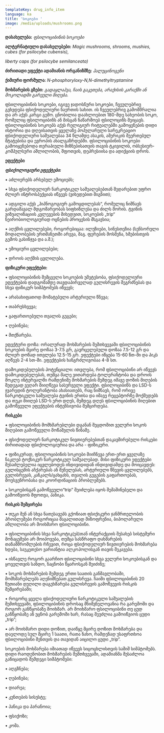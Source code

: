 ```yaml
---
templateKey: drug_info_item
language: ka
title: 'სოკოები '
image: /media/uploads/mushrooms.png
---
```

**დასახელება:** _ფსილოციბინის სოკოები_ 

**ალტერნატიული დასახელებები:** _Magic mushrooms, shrooms, mushies, cubes (for psilocybe cubensis),_

_liberty caps (for psilocybe semilanceata)_

**ძირითადი ეფექტი ადამიანის ორგანიზმზე:** _ჰალუცინოგენი_

**ქიმიური ფორმულა:** _N-phosphoryloxy-N,N-dimethyltryptamine_

**მოხმარების გზები:** _გადაყლაპვა, ჩაის გაკეთება, არაქისის კარაქში ან შოკოლადში გარეული მიღება._

ფსილოციბინის სოკოები, იგივე ჯადოსნური სოკოები, ჩვეულებრივ გვხვდება ფსიქოდელიური ნაერთის სახით. ის ჩვეულებრივ გამომშრალია და არ აქვს კარგი გემო. ცნობილია დაახლოებით 180-მდე სახეობის სოკო, რომელიც ფსილოციბინს ან მისგან ნაწარმოებ ფსილოცინს შეიცავს. ფსილოციბინის სოკოებს აქვს რელიგიურ რიტუალებში გამოყენების დიდი ისტორია და დღეისათვის ყველაზე პოპულარული სარეკრეაციო ფსიქოდელიური საშუალებაა 34 წლამდე ასაკის, ამერიკის შეერთებულ შტატებისა და ევროპის ახალგაზრდებში. ფსილოციბინის სოკოები გამოიყენებოდა თერაპიული მიზნებისათვის თავის ტკივილის, ობსესიურ-კომპულსური აშლილობის, შფოთვის, დეპრესიისა და ადიქციის დროს. 

**ეფექტები**

**_ფსიქოლოგიური ეფექტები:_**

•	აძლიერებს არსებულ ემოციებს;

•	სხვა ფსიქოდელიურ ნარკოტიკულ საშუალებებთან შედარებით უფრო ძლიერ ინტროსპექციას იწვევს (ვიხედებით შიგნით);

•	ადგილი აქვს „ჰიპნოგოგიურ გამოცდილებას“, რომელიც ნიშნავს გარდამავალ მდგომარეობას სიფხიზლესა და ძილს შორის. ტვინის ვიზუალიზაციის კვლევების მიხედვით, სოკოების „trip“ ნეირობიოლოგიურად ოცნების პროცესის მსგავსია;

•	აღქმის ცვლილებები, როგორებიცაა: ილუზიები, სინესთეზია (სენსორული მოდალობების ერთმანეთში არევა, მაგ. ფერების მოსმენა, ხმებისთვის გემოს გასინჯვა და ა.შ.);

•	ემოციური ცვლილებები; 

•	დროის აღქმის ცვლილება.

**ფიზიკური ეფექტები:** 

•	ფსილოციბინის შემცველი სოკოების უმეტესობა, ფსიქოდელიური ეფექტების დადგომამდე თავდაპირველად გულისრევის შეგრძნებას და სხვა ფიზიკურ სიმპტომებს იწვევს;

•	არასახიფათოდ მომატებული არტერიული წნევა;

•	თაბრუსხვევა;

•	გაფართოებული თვალის გუგები;

•	ღებინება;

•	მთქნარება.

ეფექტური დოზა: ორალურად მოხმარების შემთხვევაში ფსილოციბინის სოკოების მცირე დოზაა 3-7.5 გრ, გავრცელებული დოზაა 7.5-12 გრ და ძლიერ დოზად ითვლება 12.5-15 გრ. ეფექტები იწყება 15-60 წთ-ში და პიკს აღწევს 2-4 სთ-ში. ეფექტების ხანგრძლივობაა 4-8 სთ. 

დამოკიდებულების პოტენციალი: ითვლება, რომ ფსილოციბინი არ იწვევს დამოკიდებულებას, თუმცა მალე ვითარდება ტოლერანტობა და დროის მოკლე ინტერვალში რამდენიმე  მოხმარების შემდეგ იმავე დოზის მიღების შედეგად ვეღარ მიიღწევა სასურველი ეფექტი. ფსილოციბინს და LSD-ს ჯვარედინ ტოლერანტობა ახასიათებს, რაც ნიშნავს, რომ ორივე ნარკოტიკული საშუალება ტვინის ერთსა და იმავე რეცეპტორზე მოქმედებს და თუკი მიიღებ LSD-ს ერთ დღეს, შემდეგ დღეს ფსილოციბინის მიღებით გამოწვეული ეფექტების ინტენსივობა შემცირდება.  

**რისკები**

•	ფსილოციბინის მომხმარებლები დგანან შეცდომით ველური სოკოს მიღებით გამოწვეული მოწამვლის წინაშე. 

•	ფსიქოდელიურ ნარკოტიკულ ნივთიერებებთან დაკავშირებული რისკები ძირითადად ფსიქოლოგიურია და არა - ფიზიკური.

•	ფიზიკურად, ფსილოციბინის სოკოები მიიჩნევა ერთ-ერთ ყველაზე ნაკლებ ტოქსიკურ ნარკოტიკულ საშუალებად. მისი ფიზიკური ეფექტები შესაძლებელია იცვლებოდეს ინდივიდიდან ინდივიდამდე და მოიცავდეს: გულისცემის აჩქარებას ან შენელებას, არტერიული წნევის ცვლილებებს, გულისრევას, კანკალს/ცახცახს, თვალის გუგების გაფართოებას, მოუსვენრობასა და კოორდინაციის პრობლემებს. 

•	სოკოებისგან გამოწვეული“trip” შეიძლება იყოს შემაშინებელი და გამოიწვიოს შფოთვა, პანიკა.

**რისკის შემცირება**

•	თუკი შენ ან სხვა ნათესავებს გქონიათ ფსიქიკური ჯანმრთელობის პრობლემები როგორიცაა მაგალითად შიზოფრენია, ბიპოლარული აშლილობა  არ მოიხმარო ფსილოციბინი.

•	ფსილოციბინის სხვა ნარკოტიკ(ებ)თან ინტერაქციის შესახებ სისტემური მონაცემები არ მოიპოვება, თუმცა სასწრაფო დახმარების თანამშრომლების რჩევით, როცა ფსიქოდელიურ ნივთიერების მოხმარება ხდება, საუკეთესო ვარიანტია ალკოჰოლისგან თავის შეკავება. 

•	ისწავლე როგორ გაარჩიო ფსილოციბინი სხვა ველური სოკოებისგან და ყოველთვის სანდო, ნაცნობი წყაროსგან შეიძინე;

•	სოკოს მოხმარების შემდეგ ერთი საათის განმავლობაში, მომხმარებლებს აღენიშნებათ გულისრევა. ჩაიში ფსილოციბინის 20 წუთიანი დუღილი დაგეხმარება  გულისრევის გამოწვევის რისკის შემცირებაში;

•	როგორც ყველა ფსიქოდელიური ნარკოტიკული საშუალების შემთხვევაში, ფსილოციბინის დროსაც მნიშვნელოვანია რა გარემოში და როგორ განწყობაზე მოიხმარ. არ მოიხმარო ფსილოციბინი თუ ცუდ განწყობაზე  ან უცნობ გარემოში ხარ, რასაც შეუძლია გამოიწვიოს ცუდი „trip”;

•	არ მოიხმარო დიდი დოზით, დაიწყე მცირე დოზით მოხმარება და დაელოდე სულ მცირე 1 საათი, რათა ნახო, რამდენად უსაფრთხოა ფსილოციბინი შენთვის და თავიდან აიცილო ცუდი „trip”. 

სოკოების მოხმარება იშიათად იწვევს სიცოცხლისთვის საშიშ სიმპტომებს. დიდი რაოდენობით მოხმარების შემთხვევაში, ადამიანმა შესაძლოა განიცადოს შემდეგი სიმპტომები:

•	აღგზნება;

•	ღებინება;

•	დიარეა;

•	კუნთების სისუსტე;

•	პანიკა და პარანოია;

•	ფსიქოზი;

•	კომა.

